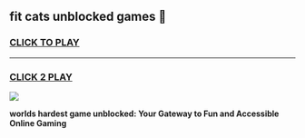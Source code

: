 
## fit cats unblocked games 👋
<h3>
<a href="https://premium.freeplayer.one?title=fit_cats_unblocked_games&ref=13F">CLICK TO PLAY</a></h3>
<hr>

<h3>
<a href="https://premium.freeplayer.one?title=fit_cats_unblocked_games&ref=13F">CLICK 2 PLAY</a>
  
</h3>

<a href="https://premium.freeplayer.one?title=fit_cats_unblocked_games&ref=12F/"><img src="https://clearcache.store/games.png"></a>


**worlds hardest game unblocked: Your Gateway to Fun and Accessible Online Gaming**
